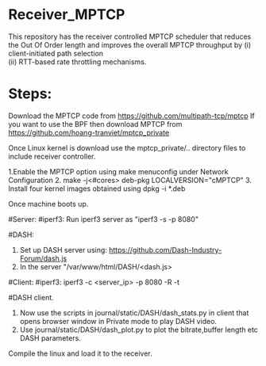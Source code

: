 # Receiver_MPTCP
This repository has the receiver controlled MPTCP scheduler that reduces the Out Of Order length and improves the overall MPTCP throughput by
 (i)   client-initiated   path   selection  
 (ii)  RTT-based  rate  throttling  mechanisms. 

# Steps:

Download the MPTCP code from https://github.com/multipath-tcp/mptcp
If you want to use the BPF then download MPTCP from https://github.com/hoang-tranviet/mptcp_private

Once Linux kernel is download use the mptcp_private/.. directory files to include receiver controller.

1.Enable the MPTCP option using make menuconfig under Network Configuration
2. make -j<#cores> deb-pkg LOCALVERSION="cMPTCP"
3. Install four kernel images obtained using dpkg -i *.deb

Once machine boots up.

#Server:
#iperf3:
  Run iperf3 server as "iperf3 -s -p 8080" 
 
#DASH:
  1. Set up DASH server using:
   https://github.com/Dash-Industry-Forum/dash.js
  2. In the server "/var/www/html/DASH/<dash.js> 

#Client:
#iperf3:
  iperf3 -c <server_ip> -p 8080 -R -t <duration>

#DASH client.
1. Now use the scripts in journal/static/DASH/dash_stats.py in client that opens browser window in Private mode to play DASH video.
2. Use journal/static/DASH/dash_plot.py to plot the bitrate,buffer length etc DASH parameters.

Compile the linux and load it to the receiver.
